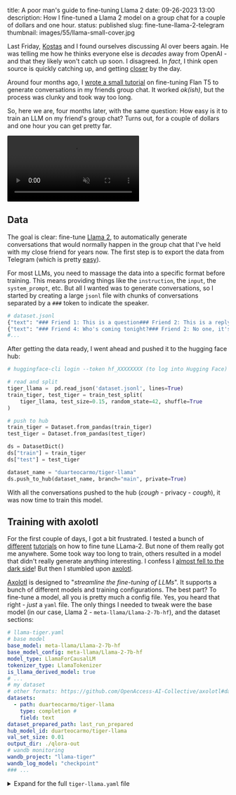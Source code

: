 title:  A poor man's guide to fine-tuning Llama 2 
date: 09-26-2023 13:00
description: How I fine-tuned a Llama 2 model on a group chat for a couple of dollars and one hour.
status: published
slug: fine-tune-llama-2-telegram
thumbnail: images/55/llama-small-cover.jpg

Last Friday, [Kostas](https://orbit.dtu.dk/en/persons/konstantinos-kalogeropoulos) and I found ourselves discussing AI over beers again. He was telling me how he thinks everyone else is _decades_ away from OpenAI - and that they likely won't catch up soon. I disagreed. In _fact_, I think open source is quickly catching up, and getting [closer](https://huggingface.co/spaces/lmsys/chatbot-arena-leaderboard) by the day. 

Around four months ago, I [wrote a small tutorial](/blog/fine-tune-flan-t5-telegram.html) on fine-tuning Flan T5 to generate conversations in my friends group chat. It worked _ok(ish)_, but the process was clunky and took way too long. 

So, here we are, four months later, with the same question: How easy is it to train an LLM on my friend's group chat? Turns out, for a couple of dollars and one hour you can get pretty far.


<video  style="max-width:100%;border-radius: 2px" autoplay loop muted playsinline>
  <source src="{static}/images/55/llama-tiger.mp4" type="video/mp4" />
  <source src="{static}/images/55/llama-tiger.webm" type="video/webm" onerror="fallback(parentNode)"/>
</video>



## Data

The goal is clear: fine-tune [Llama 2](https://huggingface.co/meta-llama/Llama-2-7b-hf), to automatically generate conversations that would normally happen in the group chat that I've held with my close friend for years now. The first step is to export the data from Telegram (which is pretty [easy](https://telegram.org/blog/export-and-more)).

For most LLMs, you need to massage the data into a specific format before training. This means providing things like the `instruction`, the `input`, the `system_prompt`, etc. But all I wanted was to generate conversations, so I started by creating a large `jsonl` file with chunks of conversations separated by a `###` token to indicate the speaker. 

```python
# dataset.jsonl
{"text": "### Friend 1: This is a question### Friend 2: This is a reply### Friend 3: What the hell are you guys talking about?"}
{"text": "### Friend 4: Who's coming tonight?### Friend 2: No one, it's literally Monday."}
#...
```

After getting the data ready, I went ahead and pushed it to the hugging face hub: 

```python
# huggingface-cli login --token hf_XXXXXXXX (to log into Hugging Face)

# read and split
tiger_llama =  pd.read_json('dataset.jsonl', lines=True)
train_tiger, test_tiger = train_test_split(
    tiger_llama, test_size=0.15, random_state=42, shuffle=True
)

# push to hub
train_tiger = Dataset.from_pandas(train_tiger)
test_tiger = Dataset.from_pandas(test_tiger)

ds = DatasetDict()
ds["train"] = train_tiger
ds["test"] = test_tiger

dataset_name = "duarteocarmo/tiger-llama"
ds.push_to_hub(dataset_name, branch="main", private=True)
```

With all the conversations pushed to the hub (_cough_ - privacy - _cough_), it was now time to train this model.

## Training with axolotl

For the first couple of days, I got a bit frustrated. I tested a bunch of [different](https://huggingface.co/blog/llama2#fine-tuning-with-peft) [tutorials](https://github.com/brevdev/notebooks/blob/main/llama2-finetune.ipynb) on how to fine tune LLama-2. But none of them really got me anywhere. Some took way too long to train, others resulted in a model that didn't really generate anything interesting. I confess I [almost fell to the dark side](https://platform.openai.com/docs/guides/fine-tuning)! But then I stumbled upon [axolotl](https://github.com/OpenAccess-AI-Collective/axolotl).

[Axolotl](https://github.com/OpenAccess-AI-Collective/axolotl) is designed to "_streamline the fine-tuning of LLMs_". It supports a bunch of different models and training configurations. The best part? To fine-tune a model, all you is pretty much a config file. Yes, you heard that right - _just_ a `yaml` file. The only things I needed to tweak were the base model (in our case, Llama 2 - `meta-llama/Llama-2-7b-hf`), and the dataset sections:

```yaml
# llama-tiger.yaml
# base model
base_model: meta-llama/Llama-2-7b-hf
base_model_config: meta-llama/Llama-2-7b-hf
model_type: LlamaForCausalLM
tokenizer_type: LlamaTokenizer
is_llama_derived_model: true
# ... 
# my dataset
# other formats: https://github.com/OpenAccess-AI-Collective/axolotl#dataset
datasets:
  - path: duarteocarmo/tiger-llama
    type: completion # 
    field: text
dataset_prepared_path: last_run_prepared
hub_model_id: duarteocarmo/tiger-llama
val_set_size: 0.01
output_dir: ./qlora-out
# wandb monitoring
wandb_project: "llama-tiger"
wandb_log_model: "checkpoint"
### ... 
```

<details>
  <summary>Expand for the full <code>tiger-llama.yaml</code> file</summary>
```yaml
# Image: winglian/axolotl:main-py3.10-cu118-2.0.1 
base_model: meta-llama/Llama-2-7b-hf
base_model_config: meta-llama/Llama-2-7b-hf
model_type: LlamaForCausalLM
tokenizer_type: LlamaTokenizer
is_llama_derived_model: true

load_in_8bit: false
load_in_4bit: true
strict: false

datasets:
  - path: duarteocarmo/tiger-llama
    type: completion
    field: text
dataset_prepared_path: last_run_prepared
hub_model_id: duarteocarmo/tiger-llama
val_set_size: 0.01
output_dir: ./qlora-out

adapter: qlora
lora_model_dir:

sequence_len: 4096
sample_packing: true
pad_to_sequence_len: true

lora_r: 32
lora_alpha: 16
lora_dropout: 0.05
lora_target_modules:
lora_target_linear: true
lora_fan_in_fan_out:

wandb_project: "llama-tiger"
wandb_entity:
wandb_watch:
wandb_run_id:
wandb_log_model: "checkpoint"

gradient_accumulation_steps: 4
micro_batch_size: 2
num_epochs: 3
optimizer: paged_adamw_32bit
lr_scheduler: cosine
learning_rate: 0.0002

train_on_inputs: false
group_by_length: false
bf16: true
fp16: false
tf32: false

gradient_checkpointing: true
early_stopping_patience:
resume_from_checkpoint:
local_rank:
logging_steps: 1
xformers_attention:
flash_attention: true

warmup_steps: 10
eval_steps: 20
eval_table_size: 5
save_steps:
debug:
deepspeed:
weight_decay: 0.0
fsdp:
fsdp_config:
special_tokens:
  bos_token: "<s>"
  eos_token: "</s>"
  unk_token: "<unk>"
```
</details>

Unfortunately, with these things, I needed a GPU to run the training. Given that I'm (_apparently_) considered [GPU poor](https://www.businessinsider.com/gpu-rich-vs-gpu-poor-tech-companies-in-each-group-2023-8?r=US&IR=T), I used [Vast.ai](https://vast.ai/). I got a machine with at least ~40GB of GPU RAM, and that was relatively close to me. These cost around 1 USD/hour. I also used the Axololt docker image (e.g., `winglian/axolotl:main-py3.10-cu118-2.0.1`) so that everything was pre-installed when the machine turned on. 

Once the machine was up, I ssh'd into it and ran: 

```bash
$ huggingface-cli login --token hf_MY_HUGGINGFACE_TOKEN_WITH_WRITE_ACCESS
$ wandb login MY_WANDB_API_KEY
$ accelerate launch -m axolotl.cli.train llama-tiger.yaml
```

And we were off to the races. With a single command, I was fine-tuning Llama 2 on my custom dataset. While training, Axolotl automatically logs everything to Weights & Biases, so we can monitor how the losses are evolving. As a bonus, it also shows the model outputs so that I can follow how to model is improving its generation during training:

<center>
<img src="{static}/images/55/monitoring.png" alt="wandb monitoring dashboard" style="max-width:100%;border-radius: 2px">
</center>

My dataset has ~12K rows. Training took around 1 hour in total, using a machine with 2xA40 GPUs. In summary: **I spent around 2 USD to fine-tune the whole model**.

Once training was done, your fine-tuned model (or [adapter](https://huggingface.co/docs/transformers/main/peft), to be specific) is saved in the `./lora-out` directory. With my configuration, it was also uploaded the model to the hugging face repository I provided in `hub_model_id`. Onto the inference.

## Inference

The fine-tuning result is not an actual Llama 2 model, but an _adapter_ to the model (Axolotl uses [qlora](https://github.com/artidoro/qlora) by default for Llama models). So in the end, the adapter is a mere 320 MB. 

Using Axolotl, inference is also pretty straightforward: All I need to do is download the model, and launch the Axolotl inference command: 

```bash
# download from fine tuned repo
git lfs install
git clone https://huggingface.co/duarteocarmo/tiger-llama 

# run axolotl inference
accelerate launch -m axolotl.cli.inference tiger-llama.yaml --lora_model_dir="./tiger-llama"
```

Once downloaded and launched, I can give the model the start of a fake conversation, and it will go on to generate a completely fake conversation based on my group chat:

```bash
Input: ### SZ: Quem vem a Lisboa no natal?
Output: ### SZ: Quem vem a Lisboa no natal?### PK: Acho que tenho tive uma surpresa de aniversario da malta, não tenho férias até janeiro### SZ: Fodass, faltamos 2 ...
```

## Closing thoughts

Compared to the [last](/blog/fine-tune-flan-t5-telegram.html) time I fine-tuned a model, open source is definitely moving fast. The process was not only much faster, and simpler than fine-tuning Flan T5 using a notebook, but the results were also much better than anything I had seen so far. 

[Axolotl](https://github.com/OpenAccess-AI-Collective/axolotl) did almost all the heavy lifting. Making the whole process super smooth. All I needed was a dataset, a config file, 2 USD, and about an hour to fine-tune a model. We've come a _long_ way. 

The model is still not perfect though. It captures some of my friends' quirks and ways of speaking, and the generated conversations make sense around ~70% of the time. But that's _still_ 30% nonsense. Could be a couple of things: the size (I used the "smaller" 7 billion version of the model), or even the language (Portuguese from Portugal). For example, when I prompt the model to simulate a politics discussion between my friends, someone starts discussing something about [Dilma](https://da.wikipedia.org/wiki/Dilma_Rousseff) (which is _wildly_ inaccurate given we're from Portugal).

So Kostas was right, ["open source"](https://opensourceconnections.com/blog/2023/07/19/is-llama-2-open-source-no-and-perhaps-we-need-a-new-definition-of-open/) hasn't caught up yet. But oh boy, we're getting damn close.


